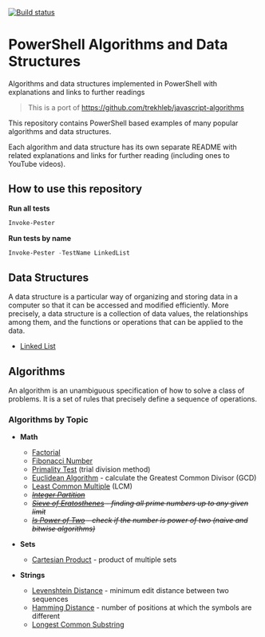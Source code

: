 [![Build status](https://ci.appveyor.com/api/projects/status/5mgmde3n31mf9x2a?svg=true)](https://ci.appveyor.com/project/dfinke/powershell-algorithms)

# PowerShell Algorithms and Data Structures

Algorithms and data structures implemented in PowerShell with explanations and links to further readings

> This is a port of https://github.com/trekhleb/javascript-algorithms

This repository contains PowerShell based examples of many popular algorithms and data structures.

Each algorithm and data structure has its own separate README with related explanations and links for further reading (including ones to YouTube videos).

## How to use this repository

**Run all tests**

```powershell
Invoke-Pester
```

**Run tests by name**

```powershell
Invoke-Pester -TestName LinkedList
```

## Data Structures

A data structure is a particular way of organizing and storing data in a computer so that it can be accessed and modified efficiently. More precisely, a data structure is a collection of data values, the relationships among them, and the functions or operations that can be applied to the data.

* [Linked List](https://github.com/dfinke/powershell-algorithms/tree/master/src/data-structures/linked-list)

## Algorithms

An algorithm is an unambiguous specification of how to solve a class of problems. It is
a set of rules that precisely define a sequence of operations.

### Algorithms by Topic

* **Math**
  * [Factorial](https://github.com/dfinke/powershell-algorithms/tree/master/src/algorithms/math/factorial)
  * [Fibonacci Number](https://github.com/dfinke/powershell-algorithms/tree/master/src/algorithms/math/fibonacci)
  * [Primality Test](https://github.com/dfinke/powershell-algorithms/tree/master/src/algorithms/math/primality-test) (trial division method)
  * [Euclidean Algorithm](https://github.com/dfinke/powershell-algorithms/tree/master/src/algorithms/math/euclidean-algorithm) - calculate the Greatest Common Divisor (GCD)
  * [Least Common Multiple](https://github.com/dfinke/powershell-algorithms/tree/master/src/algorithms/math/least-common-multiple) (LCM)
  * *~~[Integer Partition](https://github.com/dfinke/powershell-algorithms/tree/master/src/algorithms/math/integer-partition)~~*
  * *~~[Sieve of Eratosthenes](https://github.com/dfinke/powershell-algorithms/tree/master/src/algorithms/math/sieve-of-eratosthenes) - finding all prime numbers up to any given limit~~*
  * *~~[Is Power of Two](https://github.com/dfinke/powershell-algorithms/tree/master/src/algorithms/math/is-power-of-two) - check if the number is power of two (naive and bitwise algorithms)~~*

* **Sets**

  * [Cartesian Product](https://github.com/dfinke/powershell-algorithms/tree/master/src/algorithms/sets/cartesian-product) - product of multiple sets

* **Strings**

  * [Levenshtein Distance](https://github.com/dfinke/powershell-algorithms/tree/master/src/algorithms/string/levenshtein-distance) - minimum edit distance between two sequences
  * [Hamming Distance](https://github.com/dfinke/powershell-algorithms/tree/master/src/algorithms/string/hamming-distance) - number of positions at which the symbols are different
  * [Longest Common Substring](https://github.com/trekhleb/javascript-algorithms/tree/master/src/algorithms/string/longest-common-substring)